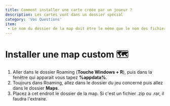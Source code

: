 ```yaml
---
title: Comment installer une carte créée par un joueur ?
description: Les cartes vont dans un dossier spécial
category: 'Vos Questions'
item:
 - Le nom du dossier de la map doit être le même que le nom des fichiers de configuration de la map.
---
```


# Installer une map custom 🗺️

1. Aller dans le dossier Roaming (**Touche Windows + R**), puis dans la fenêtre qui apparait vous tapez **%appdata%**.
2. Toujours dans Roaming, allez dans le dossier du jeu concerné puis allez dans le dossier **Maps**.
3. Placez à cet endroit le dossier de la map. Si c'est un fichier .zip ou .rar, il faudra l'extraire.